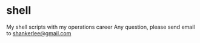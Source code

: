 # shell

My shell scripts with my operations career
Any question, please send email to shankerlee@gmail.com
